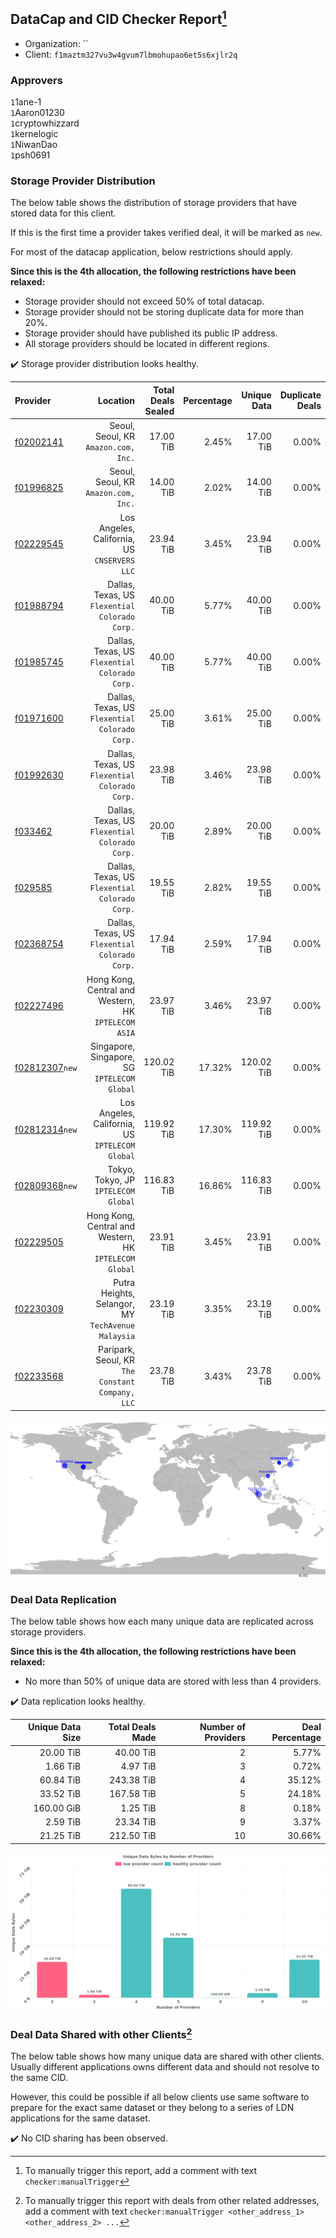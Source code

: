 ## DataCap and CID Checker Report[^1]
 - Organization: ``
 - Client: `f1maztm327vu3w4gvum7lbmohupao6et5s6xjlr2q`
### Approvers
`1`1ane-1<br/>`1`Aaron01230<br/>`1`cryptowhizzard<br/>`1`kernelogic<br/>`1`NiwanDao<br/>`1`psh0691

### Storage Provider Distribution
The below table shows the distribution of storage providers that have stored data for this client.

If this is the first time a provider takes verified deal, it will be marked as `new`.

For most of the datacap application, below restrictions should apply.

**Since this is the 4th allocation, the following restrictions have been relaxed:**
 - Storage provider should not exceed 50% of total datacap.
 - Storage provider should not be storing duplicate data for more than 20%.
 - Storage provider should have published its public IP address.
 - All storage providers should be located in different regions.

✔️ Storage provider distribution looks healthy.

| Provider                                                    |                                                  Location | Total Deals Sealed | Percentage | Unique Data | Duplicate Deals |
| :---------------------------------------------------------- | --------------------------------------------------------: | -----------------: | ---------: | ----------: | --------------: |
| [f02002141](https://filfox.info/en/address/f02002141)       |                   Seoul, Seoul, KR<br/>`Amazon.com, Inc.` |          17.00 TiB |      2.45% |   17.00 TiB |           0.00% |
| [f01996825](https://filfox.info/en/address/f01996825)       |                   Seoul, Seoul, KR<br/>`Amazon.com, Inc.` |          14.00 TiB |      2.02% |   14.00 TiB |           0.00% |
| [f02229545](https://filfox.info/en/address/f02229545)       |           Los Angeles, California, US<br/>`CNSERVERS LLC` |          23.94 TiB |      3.45% |   23.94 TiB |           0.00% |
| [f01988794](https://filfox.info/en/address/f01988794)       |         Dallas, Texas, US<br/>`Flexential Colorado Corp.` |          40.00 TiB |      5.77% |   40.00 TiB |           0.00% |
| [f01985745](https://filfox.info/en/address/f01985745)       |         Dallas, Texas, US<br/>`Flexential Colorado Corp.` |          40.00 TiB |      5.77% |   40.00 TiB |           0.00% |
| [f01971600](https://filfox.info/en/address/f01971600)       |         Dallas, Texas, US<br/>`Flexential Colorado Corp.` |          25.00 TiB |      3.61% |   25.00 TiB |           0.00% |
| [f01992630](https://filfox.info/en/address/f01992630)       |         Dallas, Texas, US<br/>`Flexential Colorado Corp.` |          23.98 TiB |      3.46% |   23.98 TiB |           0.00% |
| [f033462](https://filfox.info/en/address/f033462)           |         Dallas, Texas, US<br/>`Flexential Colorado Corp.` |          20.00 TiB |      2.89% |   20.00 TiB |           0.00% |
| [f029585](https://filfox.info/en/address/f029585)           |         Dallas, Texas, US<br/>`Flexential Colorado Corp.` |          19.55 TiB |      2.82% |   19.55 TiB |           0.00% |
| [f02368754](https://filfox.info/en/address/f02368754)       |         Dallas, Texas, US<br/>`Flexential Colorado Corp.` |          17.94 TiB |      2.59% |   17.94 TiB |           0.00% |
| [f02227496](https://filfox.info/en/address/f02227496)       |   Hong Kong, Central and Western, HK<br/>`IPTELECOM ASIA` |          23.97 TiB |      3.46% |   23.97 TiB |           0.00% |
| [f02812307](https://filfox.info/en/address/f02812307)`new`  |           Singapore, Singapore, SG<br/>`IPTELECOM Global` |         120.02 TiB |     17.32% |  120.02 TiB |           0.00% |
| [f02812314](https://filfox.info/en/address/f02812314)`new`  |        Los Angeles, California, US<br/>`IPTELECOM Global` |         119.92 TiB |     17.30% |  119.92 TiB |           0.00% |
| [f02809368](https://filfox.info/en/address/f02809368)`new`  |                   Tokyo, Tokyo, JP<br/>`IPTELECOM Global` |         116.83 TiB |     16.86% |  116.83 TiB |           0.00% |
| [f02229505](https://filfox.info/en/address/f02229505)       | Hong Kong, Central and Western, HK<br/>`IPTELECOM Global` |          23.91 TiB |      3.45% |   23.91 TiB |           0.00% |
| [f02230309](https://filfox.info/en/address/f02230309)       |     Putra Heights, Selangor, MY<br/>`TechAvenue Malaysia` |          23.19 TiB |      3.35% |   23.19 TiB |           0.00% |
| [f02233568](https://filfox.info/en/address/f02233568)       |       Paripark, Seoul, KR<br/>`The Constant Company, LLC` |          23.78 TiB |      3.43% |   23.78 TiB |           0.00% |

<img src="https://raw.githubusercontent.com/data-preservation-programs/filplus-checker-assets/main/filecoin-project/filecoin-plus-large-datasets/issues/1236/1697506066794.png"/>

### Deal Data Replication
The below table shows how each many unique data are replicated across storage providers.


**Since this is the 4th allocation, the following restrictions have been relaxed:**
- No more than 50% of unique data are stored with less than 4 providers.

✔️ Data replication looks healthy.

| Unique Data Size | Total Deals Made | Number of Providers | Deal Percentage |
| ---------------: | ---------------: | ------------------: | --------------: |
|        20.00 TiB |        40.00 TiB |                   2 |           5.77% |
|         1.66 TiB |         4.97 TiB |                   3 |           0.72% |
|        60.84 TiB |       243.38 TiB |                   4 |          35.12% |
|        33.52 TiB |       167.58 TiB |                   5 |          24.18% |
|       160.00 GiB |         1.25 TiB |                   8 |           0.18% |
|         2.59 TiB |        23.34 TiB |                   9 |           3.37% |
|        21.25 TiB |       212.50 TiB |                  10 |          30.66% |

<img src="https://raw.githubusercontent.com/data-preservation-programs/filplus-checker-assets/main/filecoin-project/filecoin-plus-large-datasets/issues/1236/1697506067477.png"/>

### Deal Data Shared with other Clients[^3]
The below table shows how many unique data are shared with other clients.
Usually different applications owns different data and should not resolve to the same CID.

However, this could be possible if all below clients use same software to prepare for the exact same dataset or they belong to a series of LDN applications for the same dataset.

✔️ No CID sharing has been observed.

[^1]: To manually trigger this report, add a comment with text `checker:manualTrigger`

[^2]: Deals from those addresses are combined into this report as they are specified with `checker:manualTrigger`

[^3]: To manually trigger this report with deals from other related addresses, add a comment with text `checker:manualTrigger <other_address_1> <other_address_2> ...`
